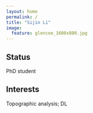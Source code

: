 ```yaml
---
layout: home
permalink: /
title: "Sijin Li"
image:
  feature: glencoe_1600x800.jpg
---
```


<div class="tiles">

<div class="tile">
  <h2 class="post-title">Status</h2>
  <p class="post-excerpt">PhD student</p>
</div><!-- /.tile -->


<div class="tile">
  <h2 class="post-title">Interests</h2>
  <p class="post-excerpt">Topographic analysis; DL</p>
</div><!-- /.tile -->

</div><!-- /.tiles -->
